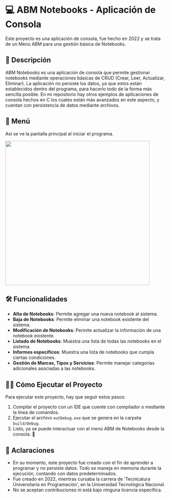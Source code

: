 # 💻 ABM Notebooks - Aplicación de Consola

Este proyecto es una aplicación de consola, fue hecho en 2022 y se trata de un Menú ABM para una gestión básica de Notebooks.

## 📘 Descripción

ABM Notebooks es una aplicación de consola que permite gestionar notebooks mediante operaciones básicas de CRUD (Crear, Leer, Actualizar, Eliminar). La aplicación no persiste los datos, ya que estos están establecidos dentro del programa, para hacerlo todo de la forma más sencilla posible. En mi repositorio hay otros ejemplos de aplicaciones de consola hechos en C los cuales están más avanzados en este aspecto, y cuentan con persistencia de datos mediante archivos.

## 🚀 Menú

Así se ve la pantalla principal al iniciar el programa.

<img src="https://github.com/user-attachments/assets/9311edc2-4162-40dd-b83f-11b26878d45f" width="450"/>

## 🛠️ Funcionalidades

- **Alta de Notebooks**: Permite agregar una nueva notebook al sistema.
- **Baja de Notebooks**: Permite eliminar una notebook existente del sistema.
- **Modificación de Notebooks**: Permite actualizar la información de una notebook existente.
- **Listado de Notebooks**: Muestra una lista de todas las notebooks en el sistema.
- **Informes específicos**: Muestra una lista de notebooks que cumpla ciertas condiciones.
- **Gestión de Marcas, Tipos y Servicios**: Permite manejar categorías adicionales asociadas a las notebooks.

## 👨‍💻 Cómo Ejecutar el Proyecto

Para ejecutar este proyecto, hay que seguir estos pasos:

1. Compilar el proyecto con un IDE que cuente con compilador o mediante la línea de comandos.
2. Ejecutar el archivo `outDebug.exe` que se genera en la carpeta `build/Debug`.
3. Listo, ya se puede interactuar con el menú ABM de Notebooks desde la consola. 🎉

## 📌 Aclaraciones
- En su momento, este proyecto fue creado con el fin de aprender a programar y no persiste datos. Todo se maneja en memoria durante la ejecución, contando con datos predeterminados.
- Fue creado en 2022, mientras cursaba la carrera de 'Tecnicatura Universitaria en Programación', en la Universidad Tecnológica Nacional.
- No se aceptan contribuciones ni está bajo ninguna licencia específica.
